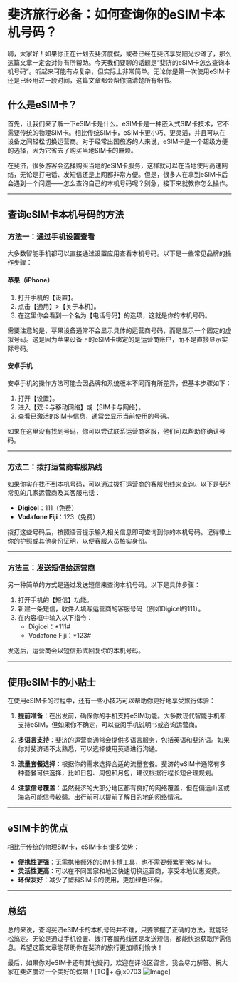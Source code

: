 # 斐济旅行必备：如何查询你的eSIM卡本机号码？

嗨，大家好！如果你正在计划去斐济度假，或者已经在斐济享受阳光沙滩了，那么这篇文章一定会对你有所帮助。今天我们要聊的话题是“斐济的eSIM卡怎么查询本机号码”。听起来可能有点复杂，但实际上非常简单。无论你是第一次使用eSIM卡还是已经用过一段时间，这篇文章都会帮你搞清楚所有细节。

## 什么是eSIM卡？

首先，让我们来了解一下eSIM卡是什么。eSIM卡是一种嵌入式SIM卡技术，它不需要传统的物理SIM卡。相比传统SIM卡，eSIM卡更小巧、更灵活，并且可以在设备之间轻松切换运营商。对于经常出国旅游的人来说，eSIM卡是一个超级方便的选择，因为它省去了购买当地SIM卡的麻烦。

在斐济，很多游客会选择购买当地的eSIM卡服务，这样就可以在当地使用高速网络，无论是打电话、发短信还是上网都非常方便。但是，很多人在拿到eSIM卡后会遇到一个问题——怎么查询自己的本机号码呢？别急，接下来就教你怎么操作。

---

## 查询eSIM卡本机号码的方法

### 方法一：通过手机设置查看

大多数智能手机都可以直接通过设置应用查看本机号码。以下是一些常见品牌的操作步骤：

#### 苹果（iPhone）

1. 打开手机的【设置】。
2. 点击【通用】>【关于本机】。
3. 在这里你会看到一个名为【电话号码】的选项，这就是你的本机号码。

需要注意的是，苹果设备通常不会显示具体的运营商号码，而是显示一个固定的虚拟号码。这是因为苹果设备上的eSIM卡绑定的是运营商账户，而不是直接显示实际号码。

#### 安卓手机

安卓手机的操作方法可能会因品牌和系统版本不同而有所差异，但基本步骤如下：

1. 打开【设置】。
2. 进入【双卡与移动网络】或【SIM卡与网络】。
3. 查看已激活的SIM卡信息，通常会显示当前使用的号码。

如果在这里没有找到号码，你可以尝试联系运营商客服，他们可以帮助你确认号码。

---

### 方法二：拨打运营商客服热线

如果你实在找不到本机号码，可以通过拨打运营商的客服热线来查询。以下是斐济常见的几家运营商及其客服电话：

- **Digicel**：111（免费）
- **Vodafone Fiji**：123（免费）

拨打这些号码后，按照语音提示输入相关信息即可查询到你的本机号码。记得带上你的护照或其他身份证明，以便客服人员核实身份。

---

### 方法三：发送短信给运营商

另一种简单的方式是通过发送短信来查询本机号码。以下是具体步骤：

1. 打开手机的【短信】功能。
2. 新建一条短信，收件人填写运营商的客服号码（例如Digicel的111）。
3. 在内容框中输入以下指令：
   - Digicel：*111#
   - Vodafone Fiji：*123#

发送后，运营商会以短信形式回复你的本机号码。

---

## 使用eSIM卡的小贴士

在使用eSIM卡的过程中，还有一些小技巧可以帮助你更好地享受旅行体验：

1. **提前准备**：在出发前，确保你的手机支持eSIM功能。大多数现代智能手机都支持eSIM，但如果你不确定，可以查阅手机说明书或咨询运营商。
   
2. **多语言支持**：斐济的运营商通常会提供多语言服务，包括英语和斐济语。如果你对斐济语不太熟悉，可以选择使用英语进行沟通。

3. **流量套餐选择**：根据你的需求选择合适的流量套餐。斐济的eSIM卡通常有多种套餐可供选择，比如日包、周包和月包，建议根据行程长短合理规划。

4. **注意信号覆盖**：虽然斐济的大部分地区都有良好的网络覆盖，但在偏远山区或海岛可能信号较弱。出行前可以提前了解目的地的网络情况。

---

## eSIM卡的优点

相比于传统的物理SIM卡，eSIM卡有很多优势：

- **便携性更强**：无需携带额外的SIM卡槽工具，也不需要频繁更换SIM卡。
- **灵活性更高**：可以在不同国家和地区快速切换运营商，享受本地优惠资费。
- **环保友好**：减少了塑料SIM卡的使用，更加绿色环保。

---

## 总结

总的来说，查询斐济eSIM卡的本机号码并不难，只要掌握了正确的方法，就能轻松搞定。无论是通过手机设置、拨打客服热线还是发送短信，都能快速获取所需信息。希望这篇文章能帮助你在斐济的旅行更加顺利愉快！

最后，如果你对eSIM卡还有其他疑问，欢迎在评论区留言，我会尽力解答。祝大家在斐济度过一个美好的假期！[TG💪+ @jx0703 ![Image](https://github.com/user-attachments/assets/dbca1d08-cadb-493c-b0ec-ad6f7a83f270)]